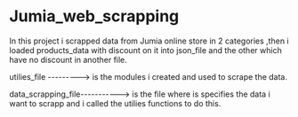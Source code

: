 # Jumia_web_scrapping
In this project i scrapped data from Jumia online store in 2 categories ,then i loaded products_data with discount on it into json_file and the other which have no discount in another file.

utilies_file ---------> is the modules i created and used to scrape the data.

data_scrapping_file-----------> is the file where is specifies the data i want to scrapp and i called the utilies functions to do this. 
